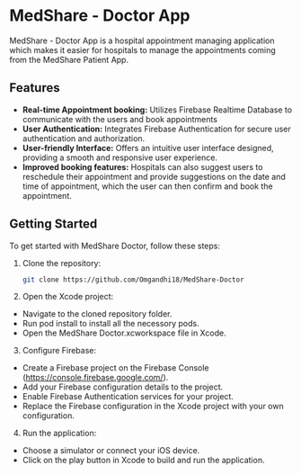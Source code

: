 # MedShare - Doctor App
MedShare - Doctor App is a hospital appointment managing application which makes it easier for hospitals to manage the appointments coming from the MedShare Patient App.

## Features

- **Real-time Appointment booking:** Utilizes Firebase Realtime Database to communicate with the users and book appointments
- **User Authentication:** Integrates Firebase Authentication for secure user authentication and authorization.
- **User-friendly Interface:** Offers an intuitive user interface designed, providing a smooth and responsive user experience.
- **Improved booking features:** Hospitals can also suggest users to reschedule their appointment and provide suggestions on the date and time of appointment, which the user can then confirm and book the appointment.

## Getting Started

To get started with MedShare Doctor, follow these steps:

1. Clone the repository:
   ```bash
   git clone https://github.com/Omgandhi18/MedShare-Doctor
2. Open the Xcode project:
- Navigate to the cloned repository folder.
- Run pod install to install all the necessory pods.
- Open the MedShare Doctor.xcworkspace file in Xcode.
  
3. Configure Firebase:
- Create a Firebase project on the Firebase Console (https://console.firebase.google.com/).
- Add your Firebase configuration details to the project.
- Enable Firebase Authentication services for your project.
- Replace the Firebase configuration in the Xcode project with your own configuration.

4. Run the application:
- Choose a simulator or connect your iOS device.
- Click on the play button in Xcode to build and run the application.
